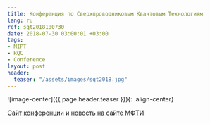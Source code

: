 ```yaml
---
title: Конференция по Сверхпроводниковым Квантовым Технологиям
lang: ru
ref: sqt2018180730
date: 2018-07-30 03:00:01 +03:00
tags:
- MIPT
- RQC
- Conference
layout: post
header:
  teaser: "/assets/images/sqt2018.jpg"
---
```


![image-center]({{ page.header.teaser }}){: .align-center}

[Сайт конференции](http://sqt-conference.ru) и [новость на сайте МФТИ](https://mipt.ru/events/mezhdunarodnaya_konferentsiya_-sverkhprovodnikovye_kvantovye_tekhnologii)
